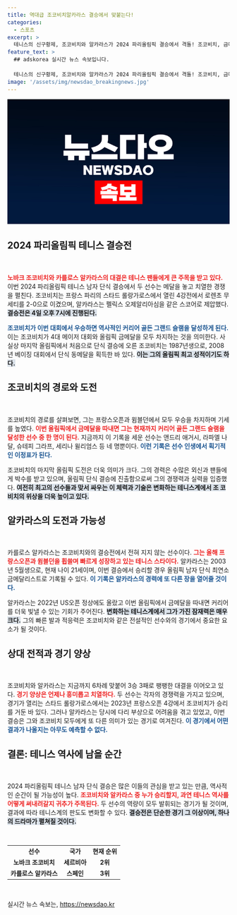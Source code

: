 ```yaml
---
title: 역대급 조코비치알카라스 결승에서 맞붙는다!
categories:
  - 스포츠
excerpt: >
  테니스의 신구황제, 조코비치와 알카라스가 2024 파리올림픽 결승에서 격돌! 조코비치, 금메달 수확 시 커리어 골든 그랜드 슬램 달성! 알카라스, 올림픽 최연소 금메달에 도전! 과연 누가 역사를 쓸까?
feature_text: >
  ## adskorea 실시간 뉴스 속보입니다.

  테니스의 신구황제, 조코비치와 알카라스가 2024 파리올림픽 결승에서 격돌! 조코비치, 금메달 수확 시 커리어 골든 그랜드 슬램 달성! 알카라스, 올림픽 최연소 금메달에 도전! 과연 누가 역사를 쓸까?
image: '/assets/img/newsdao_breakingnews.jpg'
---
```


<p><img src="/assets/img/newsdao_breakingnews.jpg" alt="adskorea 속보" /></p>

<h2 data-ke-size="size26">2024 파리올림픽 테니스 결승전</h2>

<p data-ke-size="size16">&nbsp;</p>

<p><b><span style="color: #ee2323;">노바크 조코비치와 카를로스 알카라스의 대결은 테니스 팬들에게 큰 주목을 받고 있다.</span></b> 이번 2024 파리올림픽 테니스 남자 단식 결승에서 두 선수는 메달을 놓고 치열한 경쟁을 펼친다. 조코비치는 프랑스 파리의 스타드 롤랑가로스에서 열린 4강전에서 로렌초 무세티를 2-0으로 이겼으며, 알카라스는 펠릭스 오제알리아심을 같은 스코어로 제압했다. <b><span style="background-color: #21538527;">결승전은 4일 오후 7시에 진행된다.</span></b></p>

<p><b><span style="color: #1a5490;">조코비치가 이번 대회에서 우승하면 역사적인 커리어 골든 그랜드 슬램을 달성하게 된다.</span></b> 이는 조코비치가 4대 메이저 대회와 올림픽 금메달을 모두 차지하는 것을 의미한다. 사실상 마지막 올림픽에서 처음으로 단식 결승에 오른 조코비치는 1987년생으로, 2008년 베이징 대회에서 단식 동메달을 획득한 바 있다. <b><span style="background-color: #21538527;">이는 그의 올림픽 최고 성적이기도 하다.</span></b></p>

<h2 data-ke-size="size26">조코비치의 경로와 도전</h2>

<p data-ke-size="size16">&nbsp;</p>

<p>조코비치의 경로를 살펴보면, 그는 프랑스오픈과 윔블던에서 모두 우승을 차지하며 기세를 높였다. <b><span style="color: #ee2323;">이번 올림픽에서 금메달을 따내면 그는 현재까지 커리어 골든 그랜드 슬램을 달성한 선수 중 한 명이 된다.</span></b> 지금까지 이 기록을 세운 선수는 앤드리 애거시, 라파엘 나달, 슈테피 그라프, 세리나 윌리엄스 등 네 명뿐이다. <b><span style="color: #1a5490;">이런 기록은 선수 인생에서 획기적인 이정표가 된다.</span></b></p>

<p>조코비치의 마지막 올림픽 도전은 더욱 의미가 크다. 그의 경력은 수많은 외신과 팬들에게 박수를 받고 있으며, 올림픽 단식 결승에 진출함으로써 그의 경쟁력과 실력을 입증했다. <b><span style="background-color: #21538527;">여전히 최고의 선수들과 맞서 싸우는 이 체력과 기술은 변화하는 테니스계에서 조 코비치의 위상을 더욱 높이고 있다.</span></b></p>

<h2 data-ke-size="size26">알카라스의 도전과 가능성</h2>

<p data-ke-size="size16">&nbsp;</p>

<p>카를로스 알카라스는 조코비치와의 결승전에서 전혀 지지 않는 선수이다. <b><span style="color: #ee2323;">그는 올해 프랑스오픈과 윔블던을 휩쓸며 빠르게 성장하고 있는 테니스 스타이다.</span></b> 알카라스는 2003년 5월생으로, 현재 나이 21세이며, 이번 결승에서 승리할 경우 올림픽 남자 단식 최연소 금메달리스트로 기록될 수 있다. <b><span style="color: #1a5490;">이 기록은 알카라스의 경력에 또 다른 장을 열어줄 것이다.</span></b></p>

<p>알카라스는 2022년 US오픈 정상에도 올랐고 이번 올림픽에서 금메달을 따내면 커리어를 더욱 빛낼 수 있는 기회가 주어진다. <b><span style="background-color: #21538527;">변화하는 테니스계에서 그가 가진 잠재력은 매우 크다.</span></b> 그의 빠른 발과 적응력은 조코비치와 같은 전설적인 선수와의 경기에서 중요한 요소가 될 것이다. </p>

<h2 data-ke-size="size26">상대 전적과 경기 양상</h2>

<p data-ke-size="size16">&nbsp;</p>

<p>조코비치와 알카라스는 지금까지 6차례 맞붙어 3승 3패로 팽팽한 대결을 이어오고 있다. <b><span style="color: #ee2323;">경기 양상은 언제나 흥미롭고 치열하다.</span></b> 두 선수는 각자의 경쟁력을 가지고 있으며, 경기가 열리는 스타드 롤랑가로스에서는 2023년 프랑스오픈 4강에서 조코비치가 승리를 거둔 바 있다. 그러나 알카라스는 당시에 다리 부상으로 어려움을 겪고 있었고, 이번 결승은 그와 조코비치 모두에게 또 다른 의미가 있는 경기로 여겨진다. <b><span style="color: #1a5490;">이 경기에서 어떤 결과가 나올지는 아무도 예측할 수 없다.</span></b></p>

<h2 data-ke-size="size26">결론: 테니스 역사에 남을 순간</h2>

<p data-ke-size="size16">&nbsp;</p>

<p>2024 파리올림픽 테니스 남자 단식 결승은 많은 이들의 관심을 받고 있는 만큼, 역사적인 순간이 될 가능성이 높다. <b><span style="color: #ee2323;">조코비치와 알카라스 중 누가 승리할지, 과연 테니스 역사를 어떻게 써내려갈지 귀추가 주목된다.</span></b> 두 선수의 역량이 모두 발휘되는 경기가 될 것이며, 결과에 따라 테니스계의 판도도 변화할 수 있다. <b><span style="background-color: #21538527;">결승전은 단순한 경기 그 이상이며, 하나의 드라마가 펼쳐질 것이다.</span></b> </p>

<p data-ke-size="size16">&nbsp;</p>

<table style="width: 100%; border-collapse: collapse;">
  <tr>
    <td style="text-align: center; height: 17px;"><b>선수</b></td>
    <td style="text-align: center; height: 17px;"><b>국가</b></td>
    <td style="text-align: center; height: 17px;"><b>현재 순위</b></td>
  </tr>
  <tr>
    <td style="text-align: center; height: 17px;"><b>노바크 조코비치</b></td>
    <td style="text-align: center; height: 17px;"><b>세르비아</b></td>
    <td style="text-align: center; height: 17px;"><b>2위</b></td>
  </tr>
  <tr>
    <td style="text-align: center; height: 17px;"><b>카를로스 알카라스</b></td>
    <td style="text-align: center; height: 17px;"><b>스페인</b></td>
    <td style="text-align: center; height: 17px;"><b>3위</b></td>
  </tr>
</table>

<p data-ke-size="size16">&nbsp;</p>
실시간 뉴스 속보는, <a href="https://newsdao.kr" rel="dofollow">https://newsdao.kr</a>


